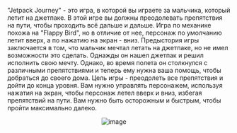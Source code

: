 "Jetpack Journey" - это игра, в которой вы играете за мальчика, который летит на джетпаке. В этой игре вы должны преодолевать препятствия на пути, чтобы проходить всё дальше и дальше. Игра по механике похожа на "Flappy Bird", но в отличие от нее, персонаж по умолчанию летит вверх, а по нажатию на экран - вниз.
Предыстория игры заключается в том, что мальчик мечтал летать на джетпаке, но не имел возможности это сделать. Однажды он нашел джетпак и решил исполнить свою мечту. Однако, во время полета он столкнулся с различными препятствиями и теперь ему нужна ваша помощь, чтобы добраться до своего дома.
Цель игры - преодолеть все препятствия и дойти до конца уровня. Вам нужно управлять персонажем, используя нажатия на экран, чтобы персонаж летел вверх и вниз, избегая препятствий на пути. Вам нужно быть осторожным и быстрым, чтобы пройти максимально далеко.









                                                        ![image](https://user-images.githubusercontent.com/99026435/228002651-cc05460e-9369-45a8-8be1-c5663c936219.png)
